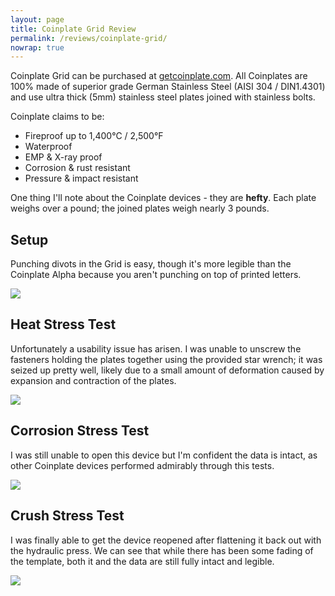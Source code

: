 ```yaml
---
layout: page
title: Coinplate Grid Review
permalink: /reviews/coinplate-grid/
nowrap: true
---
```

Coinplate Grid can be purchased at <a href="https://getcoinplate.com/">getcoinplate.com</a>. All Coinplates are 100% made of superior grade German Stainless Steel (AISI 304 / DIN1.4301) and use ultra thick (5mm) stainless steel plates joined with stainless bolts.

Coinplate claims to be:

<ul>
	<li>Fireproof up to 1,400°C / 2,500°F</li>
	<li>Waterproof</li>
	<li>EMP & X-ray proof</li>
	<li>Corrosion & rust resistant</li>
	<li>Pressure & impact resistant</li>
</ul>

One thing I'll note about the Coinplate devices - they are <strong>hefty</strong>. Each plate weighs over a pound; the joined plates weigh nearly 3 pounds.

## Setup

Punching divots in the Grid is easy, though it's more legible than the Coinplate Alpha because you aren't punching on top of printed letters.

<img src="../../img/devices/coinplate_grid_new.jpeg" />

## Heat Stress Test

Unfortunately a usability issue has arisen. I was unable to unscrew the fasteners holding the plates together using the provided star wrench; it was seized up pretty well, likely due to a small amount of deformation caused by expansion and contraction of the plates.

<img src="../../img/devices/coinplate_grid_heat.jpeg" />

## Corrosion Stress Test

I was still unable to open this device but I'm confident the data is intact, as other Coinplate devices performed admirably through this tests.

<img src="../../img/devices/coinplate_grid_acid.jpeg" />

## Crush Stress Test

I was finally able to get the device reopened after flattening it back out with the hydraulic press. We can see that while there has been some fading of the template, both it and the data are still fully intact and legible.

<img src="../../img/devices/coinplate_grid_crush.jpeg" />
